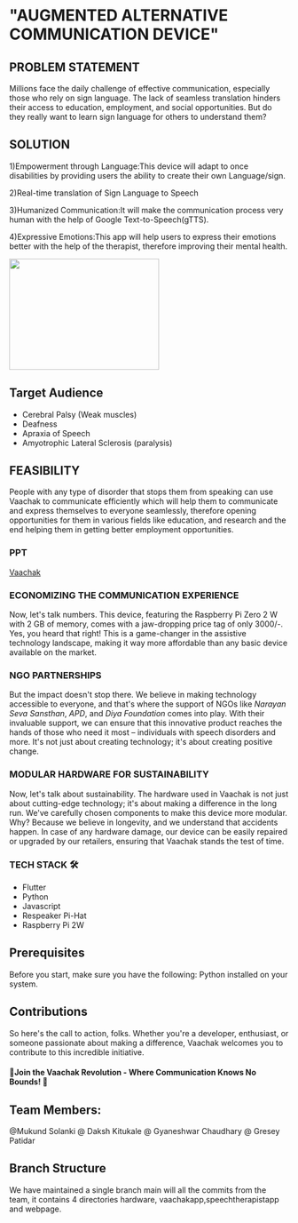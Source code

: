 # "AUGMENTED ALTERNATIVE COMMUNICATION DEVICE"

## **PROBLEM STATEMENT**
Millions face the daily challenge of effective communication, especially those who rely on sign language. The lack of seamless translation hinders their access to education, employment, and social opportunities. But do they really want to learn sign language for others to understand them?

## **SOLUTION**

1)Empowerment through Language:This device will adapt to once disabilities by providing users the ability to create their own Language/sign.

2)Real-time translation of Sign Language to Speech

3)Humanized Communication:It will make the communication process very human with the help of  Google Text-to-Speech(gTTS).

4)Expressive Emotions:This app will help users to express their emotions better with the help of the therapist, therefore improving their mental health.

<img src="https://github.com/Gresey/Vaachak-TecHacks/assets/113979215/96b00dcc-9dd2-4b31-b372-a88c7e1223b4" width="270" height="200">

## **Target Audience**
* Cerebral Palsy (Weak muscles)
* Deafness 
* Apraxia of Speech
* Amyotrophic Lateral Sclerosis (paralysis)

##  **FEASIBILITY**

People with any type of disorder that stops them from speaking can use Vaachak to communicate efficiently which will help them to communicate and express themselves to everyone seamlessly, therefore opening opportunities for them in various fields like education, and research and the end helping
them in getting better employment opportunities.

### **PPT**
[Vaachak](https://www.canva.com/design/DAF6Wff3jhg/c_VD947svp9xD8zCkgD9Jw/edit?utm_content=DAF6Wff3jhg&utm_campaign=designshare&utm_medium=link2&utm_source=sharebutton)

### **ECONOMIZING THE COMMUNICATION EXPERIENCE**

Now, let's talk numbers. This device, featuring the Raspberry Pi Zero 2 W with 2 GB of memory, comes with a jaw-dropping price tag of only 3000/-. Yes, you heard that right! This is a game-changer in the assistive technology landscape, making it way more affordable than any basic device available on the market.

### **NGO PARTNERSHIPS**

But the impact doesn't stop there. We believe in making technology accessible to everyone, and that's where the support of NGOs like *Narayan Seva Sansthan*, *APD*, and *Diya Foundation* comes into play. With their invaluable support, we can ensure that this innovative product reaches the hands of those who need it most – individuals with speech disorders and more. It's not just about creating technology; it's about creating positive change.

### **MODULAR HARDWARE FOR SUSTAINABILITY**

Now, let's talk about sustainability. The hardware used in Vaachak is not just about cutting-edge technology; it's about making a difference in the long run. We've carefully chosen components to make this device more modular. Why? Because we believe in longevity, and we understand that accidents happen. In case of any hardware damage, our device can be easily repaired or upgraded by our retailers, ensuring that Vaachak stands the test of time.

### TECH STACK 🛠️

- Flutter
- Python
- Javascript
- Respeaker Pi-Hat
- Raspberry Pi 2W

## Prerequisites
Before you start, make sure you have the following:
Python installed on your system.

## Contributions
So here's the call to action, folks. Whether you're a developer, enthusiast, or someone passionate about making a difference, Vaachak welcomes you to contribute to this incredible initiative.
#### 🚀Join the Vaachak Revolution - Where Communication Knows No Bounds! 🚀

## Team Members:
@Mukund Solanki   @ Daksh Kitukale   @ Gyaneshwar Chaudhary @ Gresey Patidar

## Branch Structure
We have maintained a single branch main will all the commits from the team, it contains 4 directories hardware, vaachakapp,speechtherapistapp and webpage.
